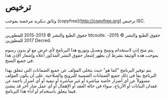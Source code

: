 # ترخيص

وثائق ديكريد مرخصة بموجب  (copyfree](http://copyfree.org] ترخيص ISC.

---

حقوق الطبع والنشر © 2013-2015 للمطورين btcsuite. حقوق الطبع والنشر © 2015-2017 للمطورين Decred.

يتم منح إذن لاستخدام ونسخ وتعديل وتوزيع هذا البرنامج لأي غرض مع او بدون رسوم بموجب هذه الوثيقة بشرط أن يظهر إشعار حقوق النشر المذكور أعلاه وإشعار الإذن هذا في جميع النسخ.

يتم توفير البرنامج "كما هو" حيث يتخلى المؤلف عن جميع الضمانات التي تتعلق بهذا البرنامج بما في ذلك جميع الضمانات الضمنية للترويج والصلاحية. على أن يكون المؤلف مسؤولاً عن أي أضرار خاصة  مباشرة أو غير مباشرة أو تبعية أو أي أضرار ناجمة عن فقدان البيانات أو الأرباح، سواء في حالة العقد أو الإهمال أو أي عمل ضار آخر قد ينشئ فيما يتعلق باستخدام أو أداء هذا البرنامج.

